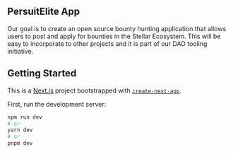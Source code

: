 

## PersuitElite App

Our goal is to create an open source bounty hunting application that allows users to post and apply for bounties in the Stellar Ecosystem. This will be easy to incorporate to other projects and it is part of our DAO tooling initiative.


## Getting Started

This is a [Next.js](https://nextjs.org/) project bootstrapped with [`create-next-app`](https://github.com/vercel/next.js/tree/canary/packages/create-next-app).

First, run the development server:

```bash
npm run dev
# or
yarn dev
# or
pnpm dev

